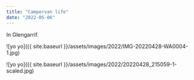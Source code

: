 ```yaml
---
title: "Campervan life"
date: "2022-05-06"
---
```


In Glengarrif.

![yo yo]({{ site.baseurl }}/assets/images/2022/IMG-20220428-WA0004-1.jpg)

![yo yo]({{ site.baseurl }}/assets/images/2022/20220428_215059-1-scaled.jpg)
